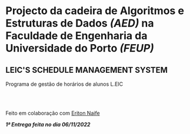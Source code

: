 # Projecto da cadeira de Algoritmos e Estruturas de Dados *(AED)* na Faculdade de Engenharia da Universidade do Porto *(FEUP)*

## LEIC'S SCHEDULE MANAGEMENT SYSTEM
Programa de gestão de horários de alunos L.EIC


<br><br>




Feito em colaboração com [Eriton Naife](https://github.com/EritonNaife)

**_1ª Entrega feita no dia 06/11/2022_**
